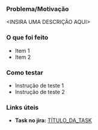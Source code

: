 <!---
  > INSTRUÇÕES GERAIS PARA ABRIR ESSE PULL REQUEST
  Olá! É bem importante que você preencha a descrição desse PR com as
  informações sugeridas abaixo, para ajudar a dar o máximo possível de
  contexto/objetivo/motivação e instruções de teste das alterações.
  Por favor, depois de preencher os campos, não esqueça de:
  1) Dar assign no PR para você
  2) Remover todos os comentários que não se aplicam nessa alteração
  Obrigado! :)
  -----
  REENGAGE TEAM
-->

### Problema/Motivação
<!--
  Descreva o problema/motivação que gerou a necessidade das alterações desse PR.
-->

<INSIRA UMA DESCRIÇÃO AQUI>

### O que foi feito
<!--
  Escreva de forma descritiva ou através de uma lista os pontos que foram
  implementados ou ajustados nesse PR.
 -->

* Item 1
* Item 2

### Como testar
<!--
  É bem importante que você escreva instruções claras de:
  1) como as alterações podem ser testadas localmente
  2) quais os resultados esperados
-->

* Instrução de teste 1
* Instrução de teste 2

### Links úteis
<!--
  Adicione aqui todos os links que você julgar necessários para ajudar a
  contextualizar a revisão das alterações.
-->

* **Task no jira:** [TÍTULO_DA_TASK](URL_DA_TASK)
